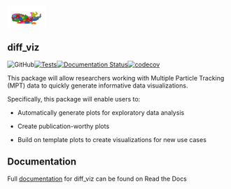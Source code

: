 ![diff_viz_logo](docs/_static/whale_whale_whale.png)
## diff_viz


![GitHub](https://img.shields.io/github/license/nance-lab/diff_viz)[![Tests](https://github.com/Nance-Lab/diff_viz/actions/workflows/python-package.yml/badge.svg?branch=main)](https://github.com/Nance-Lab/diff_viz/actions/workflows/python-package.yml)[![Documentation Status](https://readthedocs.org/projects/diff-viz/badge/?version=latest)](https://diff-viz.readthedocs.io/en/latest/?badge=latest)[![codecov](https://codecov.io/gh/Nance-Lab/diff_visualizer/branch/main/graph/badge.svg?token=GKJQGMB080)](https://codecov.io/gh/Nance-Lab/diff_visualizer)

This package will allow researchers working with Multiple Particle Tracking (MPT) data to quickly generate informative data visualizations.

Specifically, this package will enable users to: 

- Automatically generate plots for exploratory data analysis 

- Create publication-worthy plots 

- Build on template plots to create visualizations for new use cases


## Documentation

Full [documentation](https://diff-viz.readthedocs.io/en/latest/index.html) for diff_viz can be found on Read the Docs
